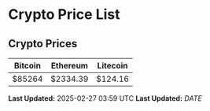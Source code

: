 # Crypto Price List

## Crypto Prices
| Bitcoin | Ethereum | Litecoin |
| ------- | -------- | -------- |
| $85264 | $2334.39 | $124.16 |
**Last Updated:** 2025-02-27 03:59 UTC
**Last Updated:** $DATE$
